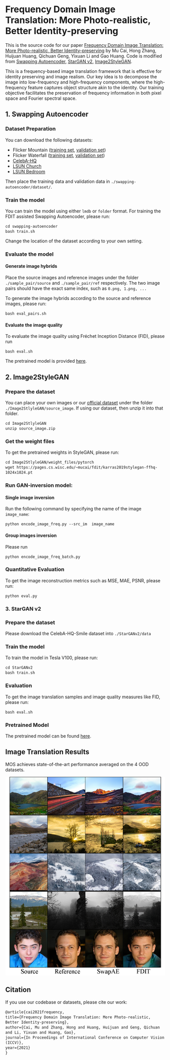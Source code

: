 # Frequency Domain Image Translation: More Photo-realistic, Better Identity-preserving

This is the source code for our paper [Frequency Domain Image Translation: More Photo-realistic, Better Identity-preserving](https://arxiv.org/abs/2011.13611)
by Mu Cai, Hong Zhang, Huijuan Huang, Qichuan Geng, Yixuan Li and Gao Huang. 
Code is modified from [Swapping Autoencoder](https://github.com/rosinality/swapping-autoencoder-pytorch),
[StarGAN v2](https://github.com/clovaai/stargan-v2),
[Image2StyleGAN](https://github.com/pacifinapacific/StyleGAN_LatentEditor).



This is a frequency-based image translation framework that is effective for identity preserving and image realism.
Our key idea is to decompose the image into low-frequency and high-frequency components, where the high-frequency feature captures object structure akin to the identity. 
Our training objective facilitates the preservation of frequency information in both pixel space and Fourier spectral space.


<!-- ![model_architecture](demo_figs/structure.png) -->


<!-- ## Usage -->

## 1. Swapping Autoencoder

### Dataset Preparation

You can download the following datasets:
- Flicker Mountain ([training set](https://drive.google.com/file/d/19myZh-p9rTDQ8VxBkUAPmDpl1ZSyaqJH/view?usp=sharing), [validation set](https://uwprod-my.sharepoint.com/:f:/g/personal/mcai44_wisc_edu/EqLfFpvZ5UhElv2y0yi0rSMBLjlbqkVc5a99XNW0ujpYtA?e=KelIIh))
- Flicker Waterfall ([training set](https://drive.google.com/file/d/1ldqWrIcMtTs1qXX5uiJRLUpWNTNFkDes/view?usp=sharing), [validation set](https://uwprod-my.sharepoint.com/:f:/g/personal/mcai44_wisc_edu/EpiEonB5fCpNtaY_V4Fl2iUBzMcWgvk5YoCGrW7mLEHTfA?e=Jx0GVa))
- [CelebA-HQ](https://www.dropbox.com/s/f7pvjij2xlpff59/celeba_hq.zip?dl=0)
- [LSUN Church](https://github.com/fyu/lsun)
- [LSUN Bedroom](https://github.com/fyu/lsun)

Then place the training data and validation data in
`./swapping-autoencoder/dataset/`.

### Train the model 
You can train the model using either `lmdb` or `folder` format.
For training the FDIT assisted Swapping Autoencoder, please run:
```
cd swapping-autoencoder 
bash train.sh
```
Change the location of the dataset according to your own setting.

### Evaluate the model

#### Generate image hybrids

Place the source images and reference images under the folder `./sample_pair/source` and `./sample_pair/ref` respectively. The two image pairs should have the exact same index, such as `0.png, 1.png, ...`

To generate the image hybrids according to the source and reference images, please run:
```
bash eval_pairs.sh
```
#### Evaluate the image quality

To evaluate the image quality using Fréchet Inception Distance (FID), please run
```
bash eval.sh
```
The pretrained model is provided [here](https://pages.cs.wisc.edu/~mucai/fdit_swapae_ckpt/).
##  2. Image2StyleGAN

### Prepare the dataset 

You can place your own images or our [official dataset](https://drive.google.com/file/d/1snlVP5JIepF1jpMhH8f-V_nuYoZMfang/view?usp=sharing) under the folder `./Image2StlyleGAN/source_image`. If using our dataset, then unzip it into that folder.

```
cd Image2StlyleGAN
unzip source_image.zip 
```

### Get the weight files
To get the pretrained weights in StyleGAN, please run:
```
cd Image2StlyleGAN/weight_files/pytorch
wget https://pages.cs.wisc.edu/~mucai/fdit/karras2019stylegan-ffhq-1024x1024.pt
```

### Run GAN-inversion model:
#### Single image inversion
Run the following command by specifying the name of the image `image_name`:

```
python encode_image_freq.py --src_im  image_name
```

#### Group images inversion
Please run
```
python encode_image_freq_batch.py 
```

### Quantitative Evaluation
To get the image reconstruction metrics such as MSE, MAE, PSNR, please run:

```
python eval.py         
```

### 3. StarGAN v2

### Prepare the dataset 

Please download the CelebA-HQ-Smile dataset into `./StarGANv2/data`

### Train the model 
To train the model in Tesla V100, please run:
```
cd StarGANv2
bash train.sh
```

### Evaluation

To get the image translation samples and image quality measures like FID, please run:

```
bash eval.sh
```

### Pretrained Model
The pretrained model can be found [here](https://uwprod-my.sharepoint.com/:u:/g/personal/mcai44_wisc_edu/Ef7t8JJQUhpAiLMZZLL_UxYBCoCCPOU2ijp2xy5hKk8SeA?e=s5SQFw).


## Image Translation Results

MOS achieves state-of-the-art performance averaged on the 4 OOD datasets.

![results](demo_figs/figure1.png)

## Citation

If you use our codebase or datasets, please cite our work:
```
@article{cai2021frequency,
title={Frequency Domain Image Translation: More Photo-realistic, Better Identity-preserving},
author={Cai, Mu and Zhang, Hong and Huang, Huijuan and Geng, Qichuan and Li, Yixuan and Huang, Gao},
journal={In Proceedings of International Conference on Computer Vision (ICCV)},
year={2021}
}
```